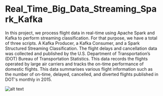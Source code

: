 # Real_Time_Big_Data_Streaming_Spark_Kafka

In this project, we process flight data in real-time using Apache Spark and Kafka to perform streaming classification. For that purpose, we have a total of three scripts. A Kafka Producer, a Kafka Consumer, and a Spark Structured Streaming Classification. The flight delays and cancellation data was collected and published by the U.S. Department of Transportation’s (DOT) Bureau of Transportation Statistics. This data records the flights operated by large air carriers and tracks the on-time performance of domestic flights. This data summarises various flight information such as the number of on-time, delayed, cancelled, and diverted flights published in DOT's monthly in 2015.

![alt text](https://github.com/aber0016/Real_Time_Flight_Data_Processing_Spark_Kafka/blob/main/flight_data.png?raw=true)
